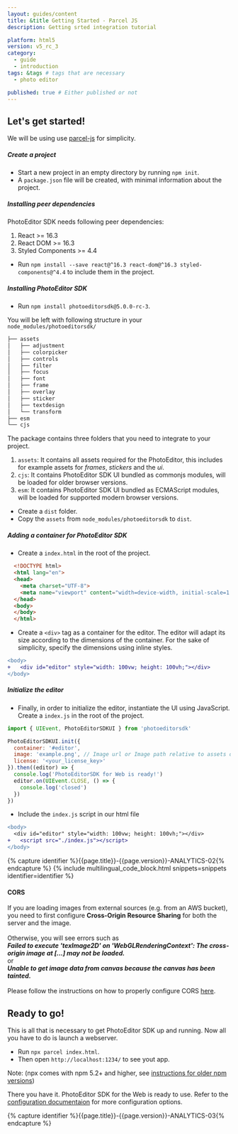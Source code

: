 ```yaml
---
layout: guides/content
title: &title Getting Started - Parcel JS
description: Getting srted integration tutorial

platform: html5
version: v5_rc_3
category:
  - guide
  - introduction
tags: &tags # tags that are necessary
  - photo editor

published: true # Either published or not
---
```




## Let's get started!

We will be using use [parcel-js](https://parceljs.org/) for simplicity.

##### Create a project

- Start a new project in an empty directory by running `npm init`.
- A `package.json` file will be created, with minimal information about the project.

##### Installing peer dependencies

PhotoEditor SDK needs following peer dependencies:
  1. React >= 16.3
  1. React DOM >= 16.3
  1. Styled Components >= 4.4


- Run `npm install --save react@^16.3 react-dom@^16.3 styled-components@^4.4` to include them in the project.


##### Installing PhotoEditor SDK

- Run `npm install photoeditorsdk@5.0.0-rc-3`.

You will be left with following structure in your `node_modules/photoeditorsdk/`

```bash
├── assets
│   ├── adjustment
│   ├── colorpicker
│   ├── controls
│   ├── filter
│   ├── focus
│   ├── font
│   ├── frame
│   ├── overlay
│   ├── sticker
│   ├── textdesign
│   └── transform
├── esm
└── cjs
```

The package contains three folders that you need to integrate to your project.
1. `assets`: It contains all assets required for the PhotoEditor, this includes for example assets for *frames*, *stickers* and the *ui*.
1. `cjs`: It contains PhotoEditor SDK UI bundled as commonjs modules, will be loaded for older browser versions.
1. `esm`: It contains PhotoEditor SDK UI bundled as ECMAScript modules, will be loaded for supported modern browser versions.

- Create a `dist` folder.
- Copy the `assets` from `node_modules/photoeditorsdk` to `dist`.

##### Adding a container for PhotoEditor SDK

- Create a `index.html` in the root of the project.
```html
  <!DOCTYPE html>
  <html lang="en">
  <head>
    <meta charset="UTF-8">
    <meta name="viewport" content="width=device-width, initial-scale=1.0">
  </head>
  <body>
  </body>
  </html>
```
- Create a `<div>` tag as a container for the editor. The editor will adapt its size according to the dimensions of the container. For the sake of simplicity, specify the dimensions using inline styles.

```diff
<body>
+   <div id="editor" style="width: 100vw; height: 100vh;"></div>
</body>
```

##### Initialize the editor

- Finally, in order to initialize the editor, instantiate the UI using JavaScript. Create a `index.js` in the root of the project.

```js
import { UIEvent, PhotoEditorSDKUI } from 'photoeditorsdk'

PhotoEditorSDKUI.init({
  container: '#editor',
  image: 'example.png', // Image url or Image path relative to assets directory
  license: '<your_license_key>'
}).then((editor) => {
  console.log('PhotoEditorSDK for Web is ready!')
  editor.on(UIEvent.CLOSE, () => {
    console.log('closed')
  })
})

```

- Include the `index.js` script in our html file

```diff
<body>
  <div id="editor" style="width: 100vw; height: 100vh;"></div>
+   <script src="./index.js"></script>
</body>
```


{% capture identifier %}{{page.title}}-{{page.version}}-ANALYTICS-02{% endcapture %}
{% include multilingual_code_block.html snippets=snippets identifier=identifier %}

<!-- <div class="important-notice"> -->
<div class="documentation__disclaimer">
<h4 id="cors">CORS</h4> 
If you are loading images from external sources (e.g. from an AWS bucket), you need to first configure <b>Cross-Origin Resource Sharing</b> for both the server and the image. <br><br>
Otherwise, you will see errors such as <br>
<b><em>Failed to execute 'texImage2D' on 'WebGLRenderingContext': The cross-origin image at [...] may not be loaded.</em></b> <br>
or <br>
<b><em> Unable to get image data from canvas because the canvas has been tainted. </em></b> <br>
<br>
Please follow the instructions on how to properly configure CORS <a href="{{site.baseurl}}/guides/html5/v5_rc_3/introduction/faq/cors">here</a>.
</div>

## Ready to go!
This is all that is necessary to get PhotoEditor SDK up and running. Now all you have to do is launch a webserver.

- Run `npx parcel index.html`.
- Then open `http://localhost:1234/` to see yout app.

Note: (npx comes with npm 5.2+ and higher, see [instructions for older npm versions](https://gist.github.com/gaearon/4064d3c23a77c74a3614c498a8bb1c5f))

There you have it. PhotoEditor SDK for the Web is ready to use. Refer to the [configuration documentaion]({{site.baseurl}}/guides/html5/v5_rc_3/introduction/configuration) for more configuration options.

{% capture identifier %}{{page.title}}-{{page.version}}-ANALYTICS-03{% endcapture %}

